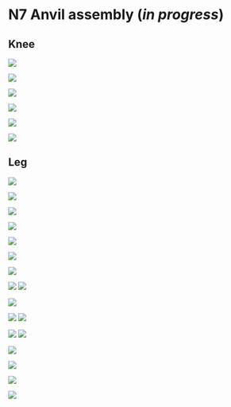 # N7 Anvil assembly (*in progress*)

## Knee

![](doc/img/assembly/n7/n0-1.png)

![](doc/img/assembly/n7/n0-2.png)

![](doc/img/assembly/n7/n0-3.png)

![](doc/img/assembly/n7/n0-4.png)

![](doc/img/assembly/n7/n0-5.png)

![](doc/img/assembly/n7/n0-6.png)

## Leg

![](doc/img/assembly/n7/n1.png)

![](doc/img/assembly/n7/n2.png)

![](doc/img/assembly/n7/n3.png)

![](doc/img/assembly/n7/n4.png)

![](doc/img/assembly/n7/n5.png)

![](doc/img/assembly/n7/n6.png)

![](doc/img/assembly/n7/n7.png)

![](doc/img/assembly/n7/n8.png)
![](doc/img/assembly/n7/n8-1.png)

![](doc/img/assembly/n7/n9.png)

![](doc/img/assembly/n7/n10.png)
![](doc/img/assembly/n7/n10-1.png)

![](doc/img/assembly/n7/n11.png)
![](doc/img/assembly/n7/n11-1.png)

![](doc/img/assembly/n7/n12.png)

![](doc/img/assembly/n7/n13.png)

![](doc/img/assembly/n7/n14.png)

![](doc/img/assembly/n7/n15.png)
